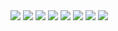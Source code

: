 <img src="https://cdn.discordapp.com/attachments/881809761497129000/1167018991622029312/image.png?ex=654c9a21&is=653a2521&hm=e5a634cb4cc08c8b41cb40b5469f5de1e47af17f94ec599af2501517ead657f1&">
<img src="https://cdn.discordapp.com/attachments/881809761497129000/1167019058001092638/image.png?ex=654c9a31&is=653a2531&hm=75087c4524df873abf8b577fca6a41bfeac358add13c1b4269ddfeeea8f69a51&">
<img src="https://cdn.discordapp.com/attachments/881809761497129000/1167019058001092638/image.png?ex=654c9a31&is=653a2531&hm=75087c4524df873abf8b577fca6a41bfeac358add13c1b4269ddfeeea8f69a51&">
<img src="https://cdn.discordapp.com/attachments/881809761497129000/1167019101206626334/image.png?ex=654c9a3b&is=653a253b&hm=052ff0fa15b92a89662b0ed8b9b8d44ca92c4191cf2662eb46616e54e0cc6ab6&">
<img src="https://cdn.discordapp.com/attachments/881809761497129000/1167019122987651092/image.png?ex=654c9a41&is=653a2541&hm=e1e2d85eeac42a661510d2d5a3098b66c680124b0cb28c6035d5758dfff12d72&">
<img src="https://cdn.discordapp.com/attachments/881809761497129000/1167019143476817991/image.png?ex=654c9a45&is=653a2545&hm=6d9c3aedf14b93ddc7f7a7f9163d30647839486b935a95eec2c81947d75f1068&">
<img src="https://cdn.discordapp.com/attachments/881809761497129000/1167019162598645790/image.png?ex=654c9a4a&is=653a254a&hm=c215a1ba127b84b2bc6191a6354885f2fcef27da46e7d62f64ab0e8804c81d8d&">
<img src="https://cdn.discordapp.com/attachments/881809761497129000/1167019198858416169/image.png?ex=654c9a53&is=653a2553&hm=5bb660910244841ecd21b7247fb399bb04621b5d9a5f15f4e19d1dab1fe26b48&">
